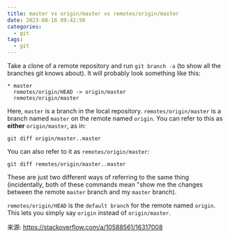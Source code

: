 ```yaml
---
title: master vs origin/master vs remotes/origin/master
date: 2023-08-16 09:42:50
categories:
  - git
tags:
  - git
---
```


Take a clone of a remote repository and run `git branch -a` (to show all the branches git knows about). It will probably look something like this:

```shell
* master
  remotes/origin/HEAD -> origin/master
  remotes/origin/master
```

Here, `master` is a branch in the local repository. `remotes/origin/master` is a branch named `master` on the remote named `origin`. You can refer to this as **either** `origin/master`, as in:

```
git diff origin/master..master
```

You can also refer to it as `remotes/origin/master`:

```
git diff remotes/origin/master..master
```

These are just two different ways of referring to the same thing (incidentally, both of these commands mean "show me the changes between the remote `master` branch and my `master` branch).

`remotes/origin/HEAD` is the `default branch` for the remote named `origin`. This lets you simply say `origin` instead of `origin/master`.

来源: https://stackoverflow.com/a/10588561/16317008